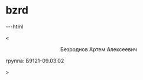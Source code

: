 # bzrd
---html
  <head>
 <<p align="center"> Безроднов Артем Алексеевич </p>
   группа: Б9121-09.03.02 </p>
<a href="about.html"> </a>
<a href="img.html"></a>>
  </head>
